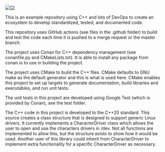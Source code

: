[![CI](https://github.com/bmdallas/cpp_example/actions/workflows/build.yml/badge.svg)](https://github.com/bmdallas/cpp_example/actions/workflows/build.yml)

This is an example repository using C++ and lots of DevOps to create an ecosystem to develop standardized, tested, and documented code.

This repository uses GitHub actions (see files in the .github folder) to build and test the code each time it is pushed to a merge request or the master branch.

The project uses Conan for C++ dependency management (see conanfile.py and CMakeLists.txt). It is able to install any package from conan.io to use in building the project.

The project uses CMake to build the C++ files. CMake defaults to GNU make as the default generator and this is what is used here. CMake enables this project to set up targets to generate documentation, build libraries and executables, and run unit tests.

The unit tests in this project are developed using Google Test (which is provided by Conan), see the test folder.

The C++ code in this project is developed to the C++20 standard. This source creates a class structure that is designed to support generic Linux drivers. It currently implements a CharacterDriver class which allows the user to open and use the characters drivers in /dev. Not all functions are implemented to allow this, but the structure exists to show how it would be used. Another user of this library could inherit from CharacterDriver to implement extra functionality for a specific CharacterDriver as necessary.
